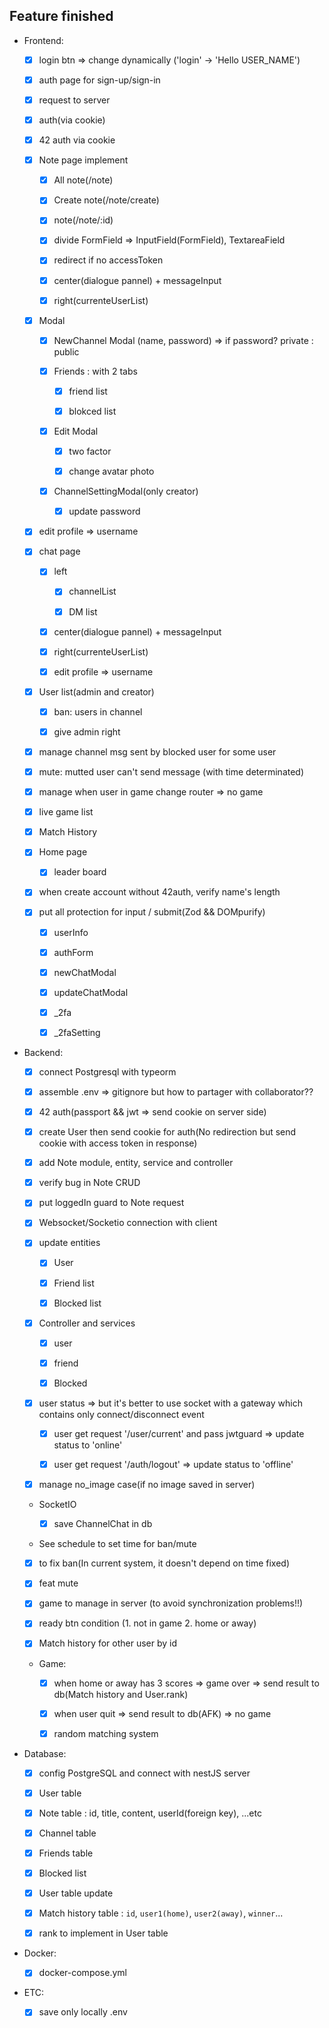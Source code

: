 ## Feature finished

- Frontend:

  - [x] login btn => change dynamically ('login' -> 'Hello USER_NAME')

  - [x] auth page for sign-up/sign-in

  - [x] request to server

  - [x] auth(via cookie)

  - [x] 42 auth via cookie

  - [x] Note page implement

    - [x] All note(/note)

    - [x] Create note(/note/create)

    - [x] note(/note/:id)

    - [x] divide FormField => InputField(FormField), TextareaField

    - [x] redirect if no accessToken

    - [x] center(dialogue pannel) + messageInput

    - [x] right(currenteUserList)

  - [x] Modal

    - [x] NewChannel Modal (name, password) => if password? private : public

    - [x] Friends : with 2 tabs

      - [x] friend list

      - [x] blokced list

    - [x] Edit Modal

      - [x] two factor

      - [x] change avatar photo

    - [x] ChannelSettingModal(only creator)

      - [x] update password

  - [x] edit profile => username

  - [x] chat page

    - [x] left

      - [x] channelList

      - [x] DM list

    - [x] center(dialogue pannel) + messageInput

    - [x] right(currenteUserList)

    - [x] edit profile => username

  - [x] User list(admin and creator)

    - [x] ban: users in channel

    - [x] give admin right

  - [x] manage channel msg sent by blocked user for some user

  - [x] mute: mutted user can't send message (with time determinated)

  - [x] manage when user in game change router => no game

  - [x] live game list

  - [x] Match History

  - [x] Home page

    - [x] leader board

  - [x] when create account without 42auth, verify name's length

  - [x] put all protection for input / submit(Zod && DOMpurify)

    - [x] userInfo

    - [x] authForm

    - [x] newChatModal

    - [x] updateChatModal

    - [x] \_2fa

    - [x] \_2faSetting

- Backend:

  - [x] connect Postgresql with typeorm

  - [x] assemble .env => gitignore but how to partager with collaborator??

  - [x] 42 auth(passport && jwt => send cookie on server side)

  - [x] create User then send cookie for auth(No redirection but send cookie with access token in response)

  - [x] add Note module, entity, service and controller

  - [x] verify bug in Note CRUD

  - [x] put loggedIn guard to Note request

  - [x] Websocket/Socketio connection with client

  - [x] update entities

    - [x] User

    - [x] Friend list

    - [x] Blocked list

  - [x] Controller and services

    - [x] user

    - [x] friend

    - [x] Blocked

  - [x] user status => but it's better to use socket with a gateway which contains only connect/disconnect event

    - [x] user get request '/user/current' and pass jwtguard => update status to 'online'

    - [x] user get request '/auth/logout' => update status to 'offline'

  - [x] manage no_image case(if no image saved in server)

  - SocketIO

    - [x] save ChannelChat in db

  - See schedule to set time for ban/mute

  - [x] to fix ban(In current system, it doesn't depend on time fixed)

  - [x] feat mute

  - [x] game to manage in server (to avoid synchronization problems!!)

  - [x] ready btn condition (1. not in game 2. home or away)

  - [x] Match history for other user by id

  - Game:

    - [x] when home or away has 3 scores => game over => send result to db(Match history and User.rank)

    - [x] when user quit => send result to db(AFK) => no game

    - [x] random matching system

- Database:

  - [x] config PostgreSQL and connect with nestJS server

  - [x] User table

  - [x] Note table : id, title, content, userId(foreign key), ...etc

  - [x] Channel table

  - [x] Friends table

  - [x] Blocked list

  - [x] User table update

  - [x] Match history table : `id`, `user1(home)`, `user2(away)`, `winner`...

  - [x] rank to implement in User table

- Docker:

  - [x] docker-compose.yml

- ETC:

  - [x] save only locally .env
